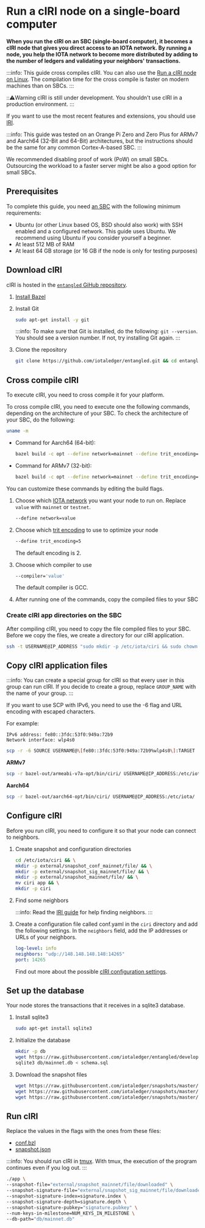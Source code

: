 # Run a cIRI node on a single-board computer

**When you run the cIRI on an SBC (single-board computer), it becomes a cIRI node that gives you direct access to an IOTA network. 
By running a node, you help the IOTA network to become more distributed by adding to the number of ledgers and validating your neighbors' transactions.**

:::info:
This guide cross compiles cIRI. You can also use the [Run a cIRI node on Linux](run-a-ciri-node-on-linux.md).
The compilation time for the cross compile is faster on modern machines than on SBCs.
:::

:::warning:Warning
cIRI is still under development. You shouldn't use cIRI in a production environment.
:::

If you want to use the most recent features and extensions, you should use [IRI](root://node-software/iri/0.1/introduction/overview.md).

:::info:
This guide was tested on an Orange Pi Zero and Zero Plus for ARMv7 and Aarch64 (32-Bit and 64-Bit) architectures, but the instructions should be the same for any common Cortex-A-based SBC.
:::

We recommended disabling proof of work (PoW) on small SBCs. Outsourcing the workload to a faster server might be also a good option for small SBCs.

## Prerequisites

To complete this guide, you need [an SBC](root://general/0.1/how-to-guides/setup-sbc.md) with the following minimum requirements:

- Ubuntu (or other Linux based OS, BSD should also work) with SSH enabled and a configured network. This guide uses Ubuntu. We recommend using Ubuntu if you consider yourself a beginner.
- At least 512 MB of RAM
- At least 64 GB storage (or 16 GB if the node is only for testing purposes)

## Download cIRI

cIRI is hosted in the [`entangled` GiHub repository](https://github.com/iotaledger/entangled).

1. [Install Bazel](https://docs.bazel.build/versions/master/install.html)

2. Install Git

     ```bash
    sudo apt-get install -y git
    ```
    :::info:
    To make sure that Git is installed, do the following: `git --version`. You should see a version number. If not, try installing Git again.
    :::

3. Clone the repository

    ```bash
    git clone https://github.com/iotaledger/entangled.git && cd entangled
    ```

## Cross compile cIRI

To execute cIRI, you need to cross compile it for your platform.

To cross compile cIRI, you need to execute one the following commands, depending on the architecture of your SBC. To check the architecture of your SBC, do the following:

```bash
uname -m
```

* Command for Aarch64 (64-bit):

    ```bash
    bazel build -c opt --define network=mainnet --define trit_encoding=5 --crosstool_top=@iota_toolchains//tools/aarch64--glibc--bleeding-edge-2018.07-1:toolchain --cpu=aarch64 --compiler='gcc' --host_crosstool_top=@bazel_tools//tools/cpp:toolchain //ciri
    ```

* Command for ARMv7 (32-bit):

    ```bash
    bazel build -c opt --define network=mainnet --define trit_encoding=5 --crosstool_top=@iota_toolchains//tools/armv7-eabihf--glibc--bleeding-edge-2018.07-1:toolchain --cpu='armeabi-v7a' --compiler='gcc' --host_crosstool_top=@bazel_tools//tools/cpp:toolchain //ciri
    ```

You can customize these commands by editing the build flags.


1. Choose which [IOTA network](root://getting-started/0.1/references/iota-networks.md) you want your node to run on. Replace `value` with `mainnet` or `testnet`.


    ```bash
    --define network=value
    ```

2. Choose which [trit encoding](root://ciri/0.1/references/ciri-configuration-options.md) to use to optimize your node

    ```bash
    --define trit_encoding=5
    ```
    The default encoding is 2.

3. Choose which compiler to use

    ```bash
    --compiler='value'
    ```
    The default compiler is GCC.

4. After running one of the commands, copy the compiled files to your SBC

### Create cIRI app directories on the SBC

After compiling cIRI, you need to copy the file compiled files to your SBC.
Before we copy the files, we create a directory for our cIRI application.

```bash
ssh -t USERNAME@IP_ADDRESS "sudo mkdir -p /etc/iota/ciri && sudo chown -R USERNAME:GROUP_NAME /etc/iota/ciri"
```

## Copy cIRI application files

:::info:
You can create a special group for cIRI so that every user in this group can run cIRI. 
If you decide to create a group, replace `GROUP_NAME` with the name of your group.
:::

If you want to use SCP with IPv6, you need to use the -6 flag and URL encoding with escaped characters.

For example:
```
IPv6 address: fe80::3fdc:53f0:949a:72b9
Network interface: wlp4s0
```

```bash
scp -r -6 SOURCE USERNAME@\[fe80::3fdc:53f0:949a:72b9%wlp4s0\]:TARGET
```

**ARMv7**
```bash
scp -r bazel-out/armeabi-v7a-opt/bin/ciri/ USERNAME@IP_ADDRESS:/etc/iota/
```

**Aarch64**
```bash
scp -r bazel-out/aarch64-opt/bin/ciri/ USERNAME@IP_ADDRESS:/etc/iota/
```

## Configure cIRI

Before you run cIRI, you need to configure it so that your node can connect to neighbors.

1. Create snapshot and configuration directories

    ```bash
    cd /etc/iota/ciri && \
    mkdir -p external/snapshot_conf_mainnet/file/ && \
    mkdir -p external/snapshot_sig_mainnet/file/ && \
    mkdir -p external/snapshot_mainnet/file/ && \
    mv ciri app && \
    mkdir -p ciri
    ```

2. Find some neighbors

    :::info:
    Read the [IRI guide](root://node-software/iri/0.1/how-to-guide/find-neighbor-iri-node.md) for help finding neighbors.
    :::

3. Create a configuration file called conf.yaml in the `ciri` directory and add the following settings. In the `neighbors` field, add the IP addresses or URLs of your neighbors.

    ```yaml
    log-level: info
    neighbors: "udp://148.148.148.148:14265"
    port: 14265
    ```

    Find out more about the possible [cIRI configuration settings](root://ciri/0.1/references/ciri-configuration-options.md).


## Set up the database

Your node stores the transactions that it receives in a sqlite3 database.

1. Install sqlite3

    ```bash
    sudo apt-get install sqlite3
    ```

2. Initialize the database

    ```bash
    mkdir -p db
    wget https://raw.githubusercontent.com/iotaledger/entangled/develop/common/storage/sql/schema.sql -O schema.sql
    sqlite3 db/mainnet.db < schema.sql
    ```

3. Download the snapshot files

    ```bash
    wget https://raw.githubusercontent.com/iotaledger/snapshots/master/mainnet/20181222/snapshot.json -O external/snapshot_conf_mainnet/file/downloaded
    wget https://raw.githubusercontent.com/iotaledger/snapshots/master/mainnet/20181222/snapshot.sig -O external/snapshot_sig_mainnet/file/downloaded
    wget https://raw.githubusercontent.com/iotaledger/snapshots/master/mainnet/20181222/snapshot.txt -O external/snapshot_mainnet/file/downloaded
    ```

## Run cIRI

Replace the values in the flags with the ones from these files:
* [conf.bzl](https://raw.githubusercontent.com/iotaledger/entangled/develop/consensus/conf.bzl)
* [snapshot.json](https://raw.githubusercontent.com/iotaledger/snapshots/master/mainnet/20181222/snapshot.json)

:::info:
You should run cIRI in [tmux](https://github.com/tmux/tmux). 
With tmux, the execution of the program continues even if you log out.
:::

```bash
./app \
--snapshot-file="external/snapshot_mainnet/file/downloaded" \
--snapshot-signature-file="external/snapshot_sig_mainnet/file/downloaded" \
--snapshot-signature-index=signature.index \
--snapshot-signature-depth=signature.depth \
--snapshot-signature-pubkey="signature.pubkey" \
--num-keys-in-milestone=NUM_KEYS_IN_MILESTONE \
--db-path="db/mainnet.db"
```
